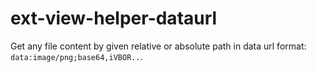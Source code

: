 # ext-view-helper-dataurl
Get any file content by given relative or absolute path in data url format: `data:image/png;base64,iVBOR..`.
